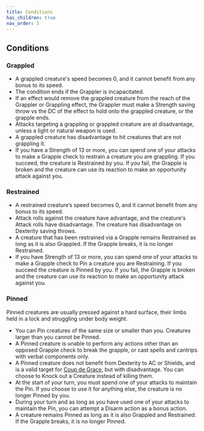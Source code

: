 ```yaml
---
title: Conditions
has_children: true
nav_order: 3
---
```


## Conditions

### Grappled
* A grappled creature's speed becomes 0, and it cannot benefit from any bonus to its speed. 
* The condition ends if the Grappler is incapacitated.
* If an effect would remove the grappled creature from the reach of the Grappler or Grappling effect, the Grappler must make a Strength saving throw vs the DC of the effect to hold onto the grappled creature, or the grapple ends.
* Attacks targeting a grappling or grappled creature are at disadvantage, unless a light or natural weapon is used.
* A grappled creature has disadvantage to hit creatures that are not grappling it.
* If you have a Strength of 13 or more, you can spend one of your attacks to make a Grapple check to restrain a creature you are grappling. If you succeed, the creature is Restrained by you. If you fail, the Grapple is broken and the creature can use its reaction to make an opportunity attack against you.

### Restrained
* A restrained creature’s speed becomes 0, and it cannot benefit from any bonus to its speed.
* Attack rolls against the creature have advantage, and the creature's Attack rolls have disadvantage. The creature has disadvantage on Dexterity saving throws.
* A creature that has been restrained via a Grapple remains Restrained as long as it is also Grappled. If the Grapple breaks, it is no longer Restrained.
* If you have Strength of 13 or more, you can spend one of your attacks to make a Grapple check to Pin a creature you are Restraining. If you succeed the creature is Pinned by you. If you fail, the Grapple is broken and the creature can use its reaction to make an opportunity attack against you.

### Pinned
Pinned creatures are usually pressed against a hard surface, their limbs held in a lock and struggling under body weight. 

* You can Pin creatures of the same size or smaller than you. Creatures larger than you cannot be Pinned.
* A Pinned creature is unable to perform any actions other than an opposed Grapple check to break the grapple, or cast spells and cantrips with verbal components only.
* A Pinned creature does not benefit from Dexterity to AC or Shields, and is a valid target for [Coup de Grace](https://drakeryzer.github.io/Drakes-DnD5e-Home-Rules/Combat%20Rules/Combat%20Options/#coup-de-grace), but with disadvantage. You can choose to Knock out a Creature instead of killing them.
* At the start of your turn, you must spend one of your attacks to maintain the Pin. If you choose to use it for anything else, the creature is no longer Pinned by you.
* During your turn and as long as you have used one of your attacks to maintain the Pin, you can attempt a Disarm action as a bonus action. 
* A creature remains Pinned as long as it is also Grappled and Restrained. If the Grapple breaks, it is no longer Pinned.